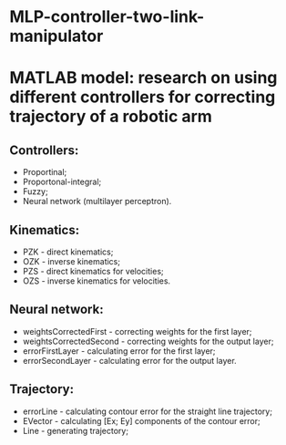 # MLP-controller-two-link-manipulator
<h1>MATLAB model: research on using different controllers for correcting trajectory of a robotic arm</h1>

<h2>Controllers:</h3>
<ul>
  <li> Proportinal;</li>
  <li> Proportonal-integral;</li>
  <li> Fuzzy;</li>
  <li> Neural network (multilayer perceptron).</li>
 </ul>
 
  <h2>Kinematics:</h2>
  <ul>
    <li> PZK - direct kinematics;</li>
    <li> OZK - inverse kinematics;</li>
    <li> PZS - direct kinematics for velocities;</li>
    <li> OZS - inverse kinematics for velocities.</li>
  </ul>
  
  <h2>Neural network:</h2>
  <ul>
    <li> weightsCorrectedFirst - correcting weights for the first layer;</li>
    <li> weightsCorrectedSecond - correcting weights for the output layer;</li>
    <li> errorFirstLayer - calculating error for the first layer;</li>
    <li> errorSecondLayer - calculating error for the output layer.</li>
  </ul>
  
  <h2>Trajectory:</h2>
  <ul>
    <li> errorLine - calculating contour error for the straight line trajectory;</li>
    <li> EVector - calculating [Ex; Ey] components of the contour error;</li>
    <li> Line - generating trajectory;</li>
   </ul>
